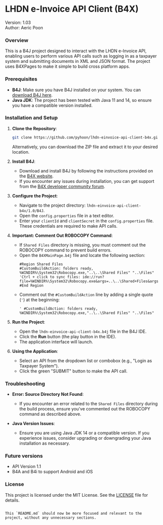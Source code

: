 # LHDN e-Invoice API Client (B4X)
Version: 1.03\
Author: Aeric Poon

### Overview
This is a B4J project designed to interact with the LHDN e-Invoice API, enabling users to perform various API calls such as logging in as a taxpayer system and submitting documents in XML and JSON format. The project uses B4XPages to make it simple to build cross platform apps.

### Prerequisites
- **B4J**: Make sure you have B4J installed on your system. You can [download B4J here](https://www.b4x.com/b4j.html).
- **Java JDK**: The project has been tested with Java 11 and 14, so ensure you have a compatible version installed.

### Installation and Setup

1. **Clone the Repository**:
   ```bash
   git clone https://github.com/pyhoon/lhdn-einvoice-api-client-b4x.git
   ```
   Alternatively, you can download the ZIP file and extract it to your desired location.

2. **Install B4J**:
   - Download and install B4J by following the instructions provided on the [B4X website](https://www.b4x.com/b4j.html).
   - If you encounter any issues during installation, you can get support from the [B4X developer community forum](https://www.b4x.com/android/forum/).

3. **Configure the Project**:
   - Navigate to the project directory: `lhdn-einvoice-api-client-b4x/1.0/B4J`.
   - Open the `config.properties` file in a text editor.
   - Enter your `clientId` and `clientSecret` in the `config.properties` file. These credentials are required to make API calls.

4. **Important: Comment Out ROBOCOPY Command**:
   - If `Shared Files` directory is missing, you must comment out the ROBOCOPY command to prevent build errors.
   - Open the `B4XMainPage.b4j` file and locate the following section:
     ```B4X
     #Region Shared Files
     #CustomBuildAction: folders ready, %WINDIR%\System32\Robocopy.exe,"..\..\Shared Files" "..\Files"
     'Ctrl + click to sync files: ide://run?file=%WINDIR%\System32\Robocopy.exe&args=..\..\Shared+Files&args=..\Files&FilesSync=True
     #End Region
     ```
   - Comment out the `#CustomBuildAction` line by adding a single quote (`'`) at the beginning:
     ```B4X
     ' #CustomBuildAction: folders ready, %WINDIR%\System32\Robocopy.exe,"..\..\Shared Files" "..\Files"
     ```

5. **Run the Project**:
   - Open the `lhdn-einvoice-api-client-b4x.b4j` file in the B4J IDE.
   - Click the **Run** button (the play button in the IDE).
   - The application interface will launch.

6. **Using the Application**:
   - Select an API from the dropdown list or combobox (e.g., "Login as Taxpayer System").
   - Click the green "SUBMIT" button to make the API call.

### Troubleshooting

- **Error: Source Directory Not Found**:
  - If you encounter an error related to the `Shared Files` directory during the build process, ensure you've commented out the ROBOCOPY command as described above.

- **Java Version Issues**:
  - Ensure you are using Java JDK 14 or a compatible version. If you experience issues, consider upgrading or downgrading your Java installation as necessary.

### Future versions
   - API Version 1.1
   - B4A and B4i to support Android and iOS

### License
This project is licensed under the MIT License. See the [LICENSE](LICENSE) file for details.

```

This `README.md` should now be more focused and relevant to the project, without any unnecessary sections.

